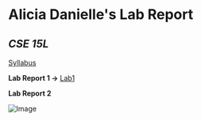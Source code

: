# Alicia Danielle's Lab Report
## *CSE 15L*

[Syllabus](https://sites.google.com/eng.ucsd.edu/cse-15l-spring-2022/schedule)

**Lab Report 1 ->**
[Lab1](https://aliciadaniellet.github.io/cse15l-lab-reports/lab-report-1-week-2)

**Lab Report 2**

![Image](https://picsum.photos/seed/picsum/200/100)
